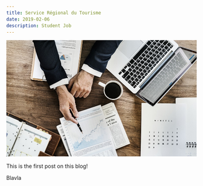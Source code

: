 ```yaml
---
title: Service Régional du Tourisme
date: 2019-02-06
description: Student Job
---
```


![SKP](img/1200/16x9/SKP.jpg)

This is the first post on this blog!

Blavla

